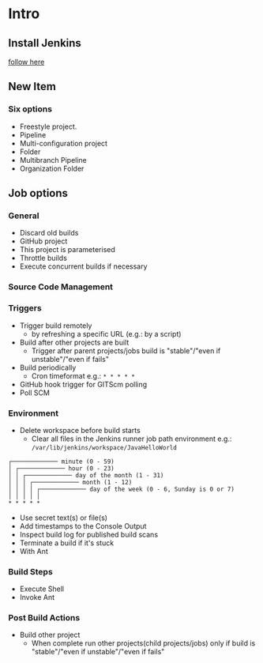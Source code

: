 # Intro

## Install Jenkins

[follow here](https://www.jenkins.io/doc/book/installing/)

## New Item

### Six options
- Freestyle project. 
- Pipeline
- Multi-configuration project
- Folder
- Multibranch Pipeline
- Organization Folder

## Job options

### General
- Discard old builds
- GitHub project
- This project is parameterised
- Throttle builds
- Execute concurrent builds if necessary

### Source Code Management


### Triggers
- Trigger build remotely
  - by refreshing a specific URL (e.g.: by a script)
- Build after other projects are built
  - Trigger after parent projects/jobs build is "stable"/"even if unstable"/"even if fails"
- Build periodically
  - Cron timeformat e.g.: `* * * * *`
- GitHub hook trigger for GITScm polling
- Poll SCM

### Environment
- Delete workspace before build starts
  - Clear all files in the Jenkins runner job path environment e.g.: `/var/lib/jenkins/workspace/JavaHelloWorld`

```
┌───────────── minute (0 - 59)
│ ┌───────────── hour (0 - 23)
│ │ ┌───────────── day of the month (1 - 31)
│ │ │ ┌───────────── month (1 - 12)
│ │ │ │ ┌───────────── day of the week (0 - 6, Sunday is 0 or 7)
│ │ │ │ │
* * * * *
```

- Use secret text(s) or file(s)
- Add timestamps to the Console Output
- Inspect build log for published build scans
- Terminate a build if it's stuck
- With Ant


### Build Steps
- Execute Shell
- Invoke Ant

### Post Build Actions
- Build other project
  - When complete run other projects(child projects/jobs) only if build is "stable"/"even if unstable"/"even if fails"
